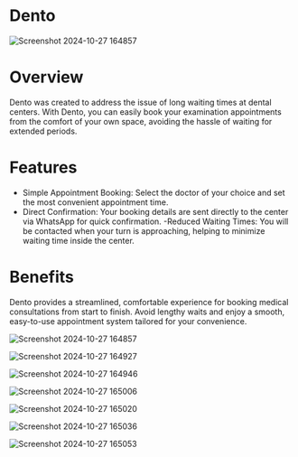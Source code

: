# Dento

![Screenshot 2024-10-27 164857](https://github.com/user-attachments/assets/08b93ad4-865c-4dc2-82ba-ac8f507c79dc)


# Overview
Dento was created to address the issue of long waiting times at dental centers. With Dento, you can easily book your examination appointments from the comfort of your own space, avoiding the hassle of waiting for extended periods.

# Features
- Simple Appointment Booking: Select the doctor of your choice and set the most convenient appointment time.
- Direct Confirmation: Your booking details are sent directly to the center via WhatsApp for quick confirmation.
-Reduced Waiting Times: You will be contacted when your turn is approaching, helping to minimize waiting time inside the center.

# Benefits
Dento provides a streamlined, comfortable experience for booking medical consultations from start to finish. Avoid lengthy waits and enjoy a smooth, easy-to-use appointment system tailored for your convenience.


![Screenshot 2024-10-27 164857](https://github.com/user-attachments/assets/40db01fe-0ef1-493e-bede-ebb0ec4ec9d4)

![Screenshot 2024-10-27 164927](https://github.com/user-attachments/assets/b80391bb-1c17-4bb1-8e24-01c59bcc42f2)

![Screenshot 2024-10-27 164946](https://github.com/user-attachments/assets/62def77e-9578-4799-a8cf-8a5eab0e5736)

![Screenshot 2024-10-27 165006](https://github.com/user-attachments/assets/c7a66f33-a8e4-4111-a7b3-e3cba76cdafc)

![Screenshot 2024-10-27 165020](https://github.com/user-attachments/assets/0fe47f43-8006-4072-a1ba-b1046ca67304)

![Screenshot 2024-10-27 165036](https://github.com/user-attachments/assets/14dbad05-0af1-488c-af42-6130f378cea2)

![Screenshot 2024-10-27 165053](https://github.com/user-attachments/assets/e27cf996-f9ff-47a2-8446-2efcf91e222d)
